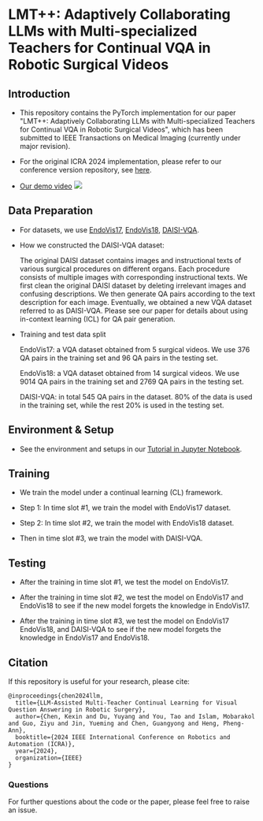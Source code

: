 # LMT++: Adaptively Collaborating LLMs with Multi-specialized Teachers for Continual VQA in Robotic Surgical Videos


## Introduction
* This repository contains the PyTorch implementation for our paper "LMT++: Adaptively Collaborating LLMs with Multi-specialized Teachers for Continual VQA in Robotic Surgical Videos", which has been submitted to IEEE Transactions on Medical Imaging (currently under major revision).

* For the original ICRA 2024 implementation, please refer to our conference version repository, see [here](https://github.com/yuyangdu01/LLM-CL-VQA).

* [Our demo video](https://youtu.be/sSCRLyY355c)
[![](https://i.ytimg.com/vi/sSCRLyY355c/maxresdefault.jpg)](https://youtu.be/sSCRLyY355c "")


## Data Preparation
* For datasets, we use [EndoVis17](https://arxiv.org/abs/2305.11692), [EndoVis18](https://arxiv.org/abs/2206.11053), [DAISI-VQA](DAISI_VQA). 

* How we constructed the DAISI-VQA dataset:

  The original DAISI dataset contains images and instructional texts of various surgical procedures on different organs. Each procedure consists of multiple images with corresponding instructional texts. We first clean the original DAISI dataset by deleting irrelevant images and confusing descriptions. We then generate QA pairs according to the text description for each image. Eventually, we obtained a new VQA dataset referred to as DAISI-VQA. Please see our paper for details about using in-context learning (ICL) for QA pair generation.

* Training and test data split

   EndoVis17: a VQA dataset obtained from 5 surgical videos. We use 376 QA pairs in the training set and 96 QA pairs in the testing set.
  
   EndoVis18: a VQA dataset obtained from 14 surgical videos. We use 9014 QA pairs in the training set and 2769 QA pairs in the testing set.
  
   DAISI-VQA: in total 545 QA pairs in the dataset. 80% of the data is used in the training set, while the rest 20% is used in the testing set.

## Environment & Setup
* See the environment and setups in our [Tutorial in Jupyter Notebook](t4_code/OurMethod_GitHub_OpenSource.ipynb).
  
## Training
* We train the model under a continual learning (CL) framework.

* Step 1: In time slot #1, we train the model with EndoVis17 dataset.

* Step 2: In time slot #2, we train the model with EndoVis18 dataset.
  
* Then in time slot #3, we train the model with DAISI-VQA.

## Testing
* After the training in time slot #1, we test the model on EndoVis17.

* After the training in time slot #2, we test the model on EndoVis17 and EndoVis18 to see if the new model forgets the knowledge in EndoVis17.

* After the training in time slot #3, we test the model on EndoVis17 EndoVis18, and DAISI-VQA to see if the new model forgets the knowledge in EndoVis17 and EndoVis18.


## Citation
If this repository is useful for your research, please cite:
```
@inproceedings{chen2024llm,
  title={LLM-Assisted Multi-Teacher Continual Learning for Visual Question Answering in Robotic Surgery},
  author={Chen, Kexin and Du, Yuyang and You, Tao and Islam, Mobarakol and Guo, Ziyu and Jin, Yueming and Chen, Guangyong and Heng, Pheng-Ann},
  booktitle={2024 IEEE International Conference on Robotics and Automation (ICRA)},
  year={2024},
  organization={IEEE}
}
```
### Questions
For further questions about the code or the paper, please feel free to raise an issue.

